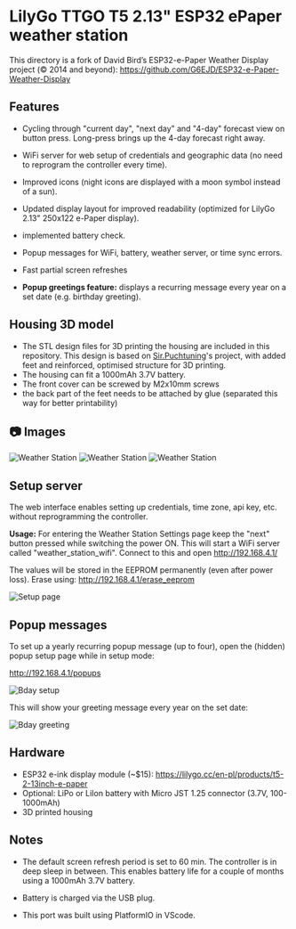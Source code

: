 # LilyGo TTGO T5 2.13" ESP32 ePaper weather station

This directory is a fork of David Bird’s ESP32-e-Paper Weather Display project  (© 2014 and beyond): https://github.com/G6EJD/ESP32-e-Paper-Weather-Display

## Features

- Cycling through "current day", "next day" and "4-day" forecast view on button press. Long-press brings up the 4-day forecast right away. 
- WiFi server for web setup of credentials and geographic data (no need to reprogram the controller every time).
- Improved icons (night icons are displayed with a moon symbol instead of a sun).
- Updated display layout for improved readability (optimized for LilyGo 2.13" 250x122 e-Paper display).
- implemented battery check.
- Popup messages for WiFi, battery, weather server, or time sync errors.
- Fast partial screen refreshes

- **Popup greetings feature:** displays a recurring message every year on a set date (e.g. birthday greeting).

## Housing 3D model

- The STL design files for 3D printing the housing are included in this repository. This design is based on [Sir.Puchtuning](https://makerworld.com/en/models/647684-lilygo-t5-2-13-small-case?from=search#profileId-1024510)'s project, with added feet and reinforced, optimised structure for 3D printing. 
- The housing can fit a 1000mAh 3.7V battery.
- The front cover can be screwed by M2x10mm screws
- the back part of the feet needs to be attached by glue (separated this way for better printability)

## 📷 Images

![Weather Station](./LilyGo_213_weather_02.jpg)
![Weather Station](./LilyGo_213_weather_03.jpg)
![Weather Station](./LilyGo_213_weather_01.jpg)

## Setup server
The web interface enables setting up credentials, time zone, api key, etc. without reprogramming the controller.

**Usage:** For entering the Weather Station Settings page keep the "next" button pressed while switching the power ON. This will start a WiFi server called "weather_station_wifi". Connect to this and open http://192.168.4.1/

The values will be stored in the EEPROM permanently (even after power loss). Erase using: http://192.168.4.1/erase_eeprom 

![Setup page](./LilyGo_213_weather_station_setup.jpg)

## Popup messages

To set up a yearly recurring popup message (up to four), open the (hidden) popup setup page while in setup mode:

http://192.168.4.1/popups

![Bday setup](./LilyGo_213_popups_setup.jpg)

This will show your greeting message every year on the set date:

![Bday greeting](./LilyGo_213_Bday_popup.jpg)

## Hardware
- ESP32 e-ink display module (~$15): https://lilygo.cc/en-pl/products/t5-2-13inch-e-paper
- Optional: LiPo or LiIon battery with Micro JST 1.25 connector (3.7V, 100-1000mAh)
- 3D printed housing

## Notes
- The default screen refresh period is set to 60 min. The controller is in deep sleep in between. This enables battery life for a couple of months using a 1000mAh 3.7V battery. 

- Battery is charged via the USB plug.

- This port was built using PlatformIO in VScode.
